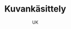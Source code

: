 ---
title: "Kuvankäsittely"

tags:
  - kuvankasittely


author: UK

link-pdf: https://www.entersenior.fi/@Bin/2173028/Ilmaiset+kuvank%C3%A4sittelyohjelmat+Ogeli.pdf
link-pptx: https://www.entersenior.fi/@Bin/2173031/Ilmaiset+kuvank%C3%A4sittelyohjelmat+Ogeli.pptx
---